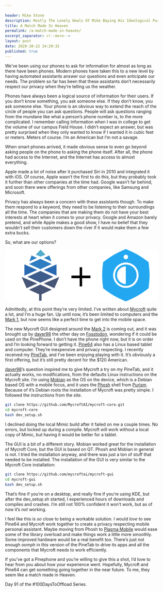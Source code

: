```yaml
---

header: Mike Stone
description: Mostly The Lonely Howls Of Mike Baying His Ideological Purity At The Moon
title: A Match Made In Heaven
permalink: /a-match-made-in-heaven/
excerpt_separator: <!--more-->
layout: post
date: 2020-10-22 14:29:32
published: true
---
```



We’ve been using our phones to ask for information for almost as long as there have been phones. Modern phones have taken this to a new level by having automated assistants answer our questions and even anticipate our needs. The problem so far has been that these assistants don’t necessarily respect our privacy when they’re telling us the weather. 

<!--more--> 

Phones have always been a logical source of information for their users. If you don’t know something, you ask someone else. If they don’t know, you ask someone else. Your phone is an obvious way to extend the reach of the circle of people you can ask questions. People will ask questions ranging from the mundane like what a person’s phone number is, to the more complicated. I remember calling Information when I was in college to get the volume of our campus Field House. I didn’t expect an answer, but was pretty surprised when they only wanted to know if I wanted it in cubic feet or meters. Meters of course. I’m an American but I’m not a savage.

When smart phones arrived, it made obvious sense to even go beyond asking people on the phone to asking the phone itself. After all, the phone had access to the Internet, and the Internet has access to almost everything. 

Apple made a lot of noise after it purchased Siri in 2010 and integrated it with iOS. Of course, Apple wasn’t the first to do this, but they probably took it further than other companies at the time had. Google wasn’t far behind, and soon there were offerings from other companies, like Samsung and Microsoft.

Privacy has always been a concern with these assistants though. To make them respond to a keyword, they need to be listening to their surroundings all the time.  The companies that are making them do not have your best interests at heart when it comes to your privacy. Google and Amazon barely pretend, and while Apple makes a good show, I have no belief that they wouldn’t sell their customers down the river if it would make them a few extra bucks.

So, what are our options?

![](/assets/images/JSJwX4X.png)

Admittedly, at this point they’re very limited. I’ve written about [Mycroft](https://mycroft.ai) quite a lot, and I’m a huge fan. Up until now, it’s been limited to computers and the [Mark 1](https://mycroft.ai/mark1/), but now seems like a perfect time to get into the mobile space.

The new Mycroft GUI designed around the [Mark 2](https://www.indiegogo.com/projects/mycroft-mark-ii-the-open-voice-assistant#/) is coming out, and it was brought up by [daver98](https://fosstodon.org/@daver98) the other day on [Fosstodon](https://fosstodon.org), wondering if it could be used on the PinePhone. I don’t have the phone right now, but it is on order and I’m looking forward to getting it. [Pine64](https://pine64.org) also has a Linux based tablet and computer. They’re inexpensive and privacy respecting. I recently received my [PineTab](pine64.com/product/pinetab-10-1-linux-tablet-with-detached-backlit-keyboard/), and I’ve been enjoying playing with it. It’s obviously a first offering, but it’s still pretty decent for the $120 American. 

[daver98](https://fosstodon.org/@daver98)’s question inspired me to give Mycroft a try on my PineTab, and it actually works, no modifications, from the defaults Linux instructions on the Mycroft site. I’m using [Mobian](https://wiki.mobian-project.org/doku.php?id=install) as the OS on the device, which is a Debian based OS with a mobile focus, and it uses the [Phosh](https://source.puri.sm/Librem5/phosh) shell from [Purism](https://puri.sm). Because of it’s Debian roots the installation of Mycroft was pretty simple. I followed the instructions from the site.

```bash
git clone https://github.com/MycroftAI/mycroft-core.git
cd mycroft-core
bash dev_setup.sh
```

I declined doing the local Mimic build after it failed on me a couple times. No errors, but locked up during a compile. Mycroft will work without a local copy of Mimic, but having it would be better for a tablet. 

The GUI is a bit of a different story. Mobian worked great for the installation of Mycroft Core, but the GUI is based on QT. Phosh and Mobian in general is not. I tried the installation anyway, and there was just a ton of stuff that needed to be installed. The installation of the GUI is very similar to the Mycroft Core installation:

```bash
git clone https://github.com/mycroftai/mycroft-gui
cd mycroft-gui
bash dev_setup.sh
```

That’s fine if you’re on a desktop, and really fine if you’re using KDE, but after the dev_setup.sh started, I experienced hours of downloads and compiles and crashes. I’m still not 100% confident it won’t work, but as of now it’s _not_ working.

I feel like this is _so_ close to being a workable solution. I would _love_ to see Pine64 and Mycroft work together to create a privacy respecting mobile personal assistant. Maybe moving from Phosh to [Plasma Mobile](https://www.plasma-mobile.org) would ease some of the library overload and make things work a little more smoothly. Some improved hardware would be a real benefit too. There’s just not enough oomph in this version of the PineTab to drive its apps and all the components that Mycroft needs to work efficiently. 

If you’ve got a Pinephone and you’re willing to give this a shot, I’d love to hear from you about how your experience went. Hopefully, Mycroft and Pine64 can get something going together in the near future. To me, they seem like a match made in Heaven.

Day 91 of the #100DaysToOffload Series.

